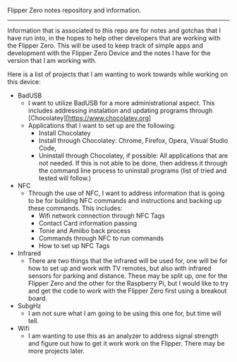 Flipper Zero notes repository and information. 

---- ----

Information that is associated to this repo are for notes and gotchas that I have run into, in the hopes to help other developers that are working with the Flipper Zero. This will be used to keep track of simple apps and development with the Flipper Zero Device and the notes I have for the version that I am working with.

Here is a list of projects that I am wanting to work towards while working on this device: 

- BadUSB
    - I want to utilize BadUSB for a more administrational aspect. This includes addressing instalation and updating programs through [Chocolatey][https://www.chocolatey.org]
    - Applications that I want to set up are the following: 
        - Install Chocolatey
        - Install through Chocolatey: Chrome, Firefox, Opera, Visual Studio Code,
        - Uninstall through Chocolatey, if possible: All applications that are not needed. If this is not able to be done, then address it through the command line process to uninstall programs (list of tried and tested will follow.)
- NFC
    - Through the use of NFC, I want to address information that is going to be for building NFC commands and instructions and backing up these commands. This includes:
        - Wifi network connection through NFC Tags
        - Contact Card information passing
        - Tonie and Amiibo back process
        - Commands through NFC to run commands
        - How to set up NFC Tags
- Infrared
    - There are two things that the infrared will be used for, one will be for how to set up and work with TV remotes, but also with infrared sensors for parking and distance. These may be split up, one for the Flipper Zero and the other for the Raspberry Pi, but I would like to try and get the code to work with the Flipper Zero first using a breakout board. 
- SubgHz 
    - I am not sure what I am going to be using this one for, but time will tell.
- Wifi
    - I am wanting to use this as an analyzer to address signal strength and figure out how to get it work work on the Flipper. There may be more projects later.
